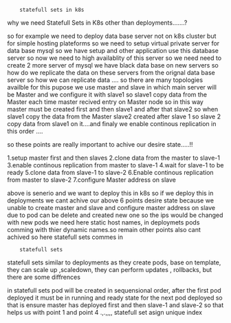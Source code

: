 		statefull sets in k8s 

why we need Statefull Sets in K8s other than deployments.......?

so for example we need to deploy data base server not on k8s cluster but for simple
hosting plateforms so we need to setup virtual private server for data base mysql
so we have setup and other application use this database server so now we need to high
availablity of this server so we need need to  create 2 more  server of mysql we have 
black data base on new servers so how do we replicate the data on these servers from the
orignal data base server so how we can replicate data ....
so there are many topologies availble for this pupose we use master and slave in which 
main server will be Master and we configure it with slave1 so slave1 copy data from the 
Master each time master recived entry on Master node so in this way master must be created
first and then slave1 and after that slave2 so when slave1 copy the data from the Master
slave2 created after slave 1 so slave 2 copy data from slave1 on it....and finaly we 
enable continous replication in this order ....

so these points are really important to achive our desire state.....!!

1.setup master first and then slaves
2.clone data from the master to slave-1
3.enable continous replication from master to slave-1
4.wait for slave-1 to be ready
5.clone data from slave-1 to slave-2
6.Enable continous replication from master to slave-2
7.configure Master address on slave 


above is senerio and we want to  deploy this in k8s so if we deploy this in deployments
we cant achive our above 6 points desire state because we unable to create master and 
slave and configure master address on slave due to pod can be delete and created new one
so the ips would be changed with new pods we need here static host names, in deploymets
pods comming with thier dynamic names.so remain other points also cant achived so 
here statefull sets commes in

		statefull sets

statefull sets similar to deployments  as they create pods, base on template, they can
scale up ,scaledown, they can perform updates , rollbacks, but there are some diffrences

in statefull sets pod will be created in sequensional order, after the first pod deployed
it must be in running and ready state for the next pod deployed so that is ensure
master has deployed first and then slave-1 and slave-2 so that helps us with point 1 and 
point 4 .,.,,,, statefull set asign unique index  
